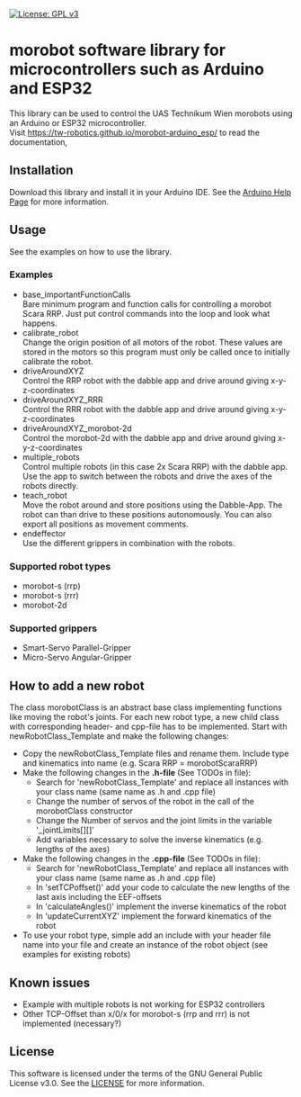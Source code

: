[![License: GPL v3](https://img.shields.io/badge/License-GPLv3-blue.svg)](https://www.gnu.org/licenses/gpl-3.0)

# morobot software library for microcontrollers such as Arduino and ESP32

This library can be used to control the UAS Technikum Wien morobots using an Arduino or ESP32 microcontroller.<br>
Visit https://tw-robotics.github.io/morobot-arduino_esp/ to read the documentation,

## Installation
Download this library and install it in your Arduino IDE. See the [Arduino Help Page](https://www.arduino.cc/en/guide/libraries#toc4) for more information.

## Usage
See the examples on how to use the library.
### Examples
- base_importantFunctionCalls<br>
  Bare minimum program and function calls for controlling a morobot Scara RRP. Just put control commands into the loop and look what happens.
- calibrate_robot<br>
  Change the origin position of all motors of the robot. These values are stored in the motors so this program must only be called once to initially calibrate the robot.
- driveAroundXYZ<br>
  Control the RRP robot with the dabble app and drive around giving x-y-z-coordinates
- driveAroundXYZ_RRR<br>
  Control the RRR robot with the dabble app and drive around giving x-y-z-coordinates
- driveAroundXYZ_morobot-2d<br>
  Control the morobot-2d with the dabble app and drive around giving x-y-z-coordinates
- multiple_robots<br>
  Control multiple robots (in this case 2x Scara RRP) with the dabble app. Use the app to switch between the robots and drive the axes of the robots directly.
- teach_robot<br>
  Move the robot around and store positions using the Dabble-App. The robot can than drive to these positions autonomously. You can also export all positions as movement comments.
- endeffector<br>
  Use the different grippers in combination with the robots.
### Supported robot types
- morobot-s (rrp)
- morobot-s (rrr)
- morobot-2d
### Supported grippers
- Smart-Servo Parallel-Gripper
- Micro-Servo Angular-Gripper

## How to add a new robot
The class morobotClass is an abstract base class implementing functions like moving the robot's joints. For each new robot type, a new child class with corresponding header- and cpp-file has to be implemented. Start with newRobotClass_Template and make the following changes:
- Copy the newRobotClass_Template files and rename them. Include type and kinematics into name (e.g. Scara RRP = morobotScaraRRP)
- Make the following changes in the **.h-file** (See TODOs in file):
  - Search for 'newRobotClass_Template' and replace all instances with your class name (same name as .h and .cpp file)
  - Change the number of servos of the robot in the call of the morobotClass constructor
  - Change the Number of servos and the joint limits in the variable '_jointLimits[][]'
  - Add variables necessary to solve the inverse kinematics (e.g. lengths of the axes)
- Make the following changes in the **.cpp-file** (See TODOs in file):
  - Search for 'newRobotClass_Template' and replace all instances with your class name (same name as .h and .cpp file)
  - In 'setTCPoffset()' add your code to calculate the new lengths of the last axis including the EEF-offsets
  - In 'calculateAngles()' implement the inverse kinematics of the robot
  - In 'updateCurrentXYZ' implement the forward kinematics of the robot
- To use your robot type, simple add an include with your header file name into your file and create an instance of the robot object (see examples for existing robots)

## Known issues
- Example with multiple robots is not working for ESP32 controllers
- Other TCP-Offset than x/0/x for morobot-s (rrp and rrr) is not implemented (necessary?)

## License
This software is licensed under the terms of the GNU General Public License v3.0. See the [LICENSE](https://github.com/TW-Robotics/morobot/edit/main/LICENSE) for more information.
